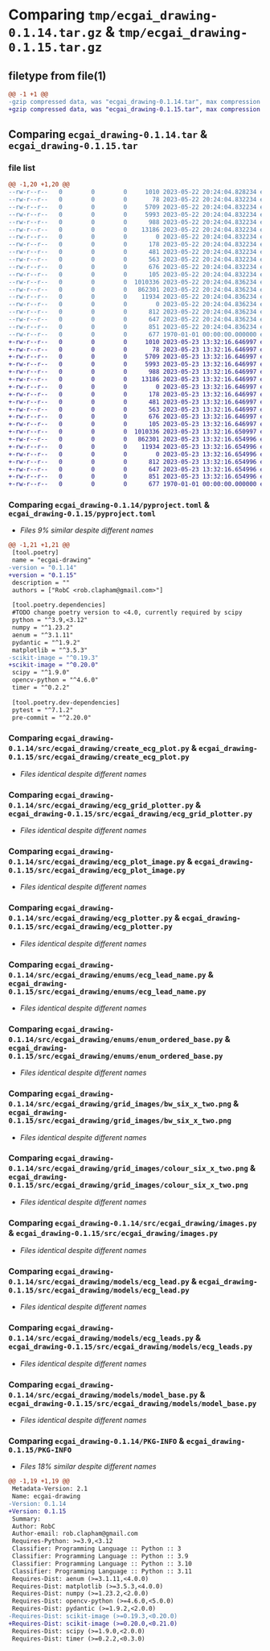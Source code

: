 # Comparing `tmp/ecgai_drawing-0.1.14.tar.gz` & `tmp/ecgai_drawing-0.1.15.tar.gz`

## filetype from file(1)

```diff
@@ -1 +1 @@
-gzip compressed data, was "ecgai_drawing-0.1.14.tar", max compression
+gzip compressed data, was "ecgai_drawing-0.1.15.tar", max compression
```

## Comparing `ecgai_drawing-0.1.14.tar` & `ecgai_drawing-0.1.15.tar`

### file list

```diff
@@ -1,20 +1,20 @@
--rw-r--r--   0        0        0     1010 2023-05-22 20:24:04.828234 ecgai_drawing-0.1.14/pyproject.toml
--rw-r--r--   0        0        0       78 2023-05-22 20:24:04.832234 ecgai_drawing-0.1.14/src/ecgai_drawing/__init__.py
--rw-r--r--   0        0        0     5709 2023-05-22 20:24:04.832234 ecgai_drawing-0.1.14/src/ecgai_drawing/create_ecg_plot.py
--rw-r--r--   0        0        0     5993 2023-05-22 20:24:04.832234 ecgai_drawing-0.1.14/src/ecgai_drawing/ecg_grid_plotter.py
--rw-r--r--   0        0        0      988 2023-05-22 20:24:04.832234 ecgai_drawing-0.1.14/src/ecgai_drawing/ecg_plot_image.py
--rw-r--r--   0        0        0    13186 2023-05-22 20:24:04.832234 ecgai_drawing-0.1.14/src/ecgai_drawing/ecg_plotter.py
--rw-r--r--   0        0        0        0 2023-05-22 20:24:04.832234 ecgai_drawing-0.1.14/src/ecgai_drawing/enums/__init__.py
--rw-r--r--   0        0        0      178 2023-05-22 20:24:04.832234 ecgai_drawing-0.1.14/src/ecgai_drawing/enums/artifact.py
--rw-r--r--   0        0        0      481 2023-05-22 20:24:04.832234 ecgai_drawing-0.1.14/src/ecgai_drawing/enums/color_style.py
--rw-r--r--   0        0        0      563 2023-05-22 20:24:04.832234 ecgai_drawing-0.1.14/src/ecgai_drawing/enums/ecg_lead_name.py
--rw-r--r--   0        0        0      676 2023-05-22 20:24:04.832234 ecgai_drawing-0.1.14/src/ecgai_drawing/enums/enum_ordered_base.py
--rw-r--r--   0        0        0      105 2023-05-22 20:24:04.832234 ecgai_drawing-0.1.14/src/ecgai_drawing/enums/show_grid.py
--rw-r--r--   0        0        0  1010336 2023-05-22 20:24:04.836234 ecgai_drawing-0.1.14/src/ecgai_drawing/grid_images/bw_six_x_two.png
--rw-r--r--   0        0        0   862301 2023-05-22 20:24:04.836234 ecgai_drawing-0.1.14/src/ecgai_drawing/grid_images/colour_six_x_two.png
--rw-r--r--   0        0        0    11934 2023-05-22 20:24:04.836234 ecgai_drawing-0.1.14/src/ecgai_drawing/images.py
--rw-r--r--   0        0        0        0 2023-05-22 20:24:04.836234 ecgai_drawing-0.1.14/src/ecgai_drawing/models/__init__.py
--rw-r--r--   0        0        0      812 2023-05-22 20:24:04.836234 ecgai_drawing-0.1.14/src/ecgai_drawing/models/ecg_lead.py
--rw-r--r--   0        0        0      647 2023-05-22 20:24:04.836234 ecgai_drawing-0.1.14/src/ecgai_drawing/models/ecg_leads.py
--rw-r--r--   0        0        0      851 2023-05-22 20:24:04.836234 ecgai_drawing-0.1.14/src/ecgai_drawing/models/model_base.py
--rw-r--r--   0        0        0      677 1970-01-01 00:00:00.000000 ecgai_drawing-0.1.14/PKG-INFO
+-rw-r--r--   0        0        0     1010 2023-05-23 13:32:16.646997 ecgai_drawing-0.1.15/pyproject.toml
+-rw-r--r--   0        0        0       78 2023-05-23 13:32:16.646997 ecgai_drawing-0.1.15/src/ecgai_drawing/__init__.py
+-rw-r--r--   0        0        0     5709 2023-05-23 13:32:16.646997 ecgai_drawing-0.1.15/src/ecgai_drawing/create_ecg_plot.py
+-rw-r--r--   0        0        0     5993 2023-05-23 13:32:16.646997 ecgai_drawing-0.1.15/src/ecgai_drawing/ecg_grid_plotter.py
+-rw-r--r--   0        0        0      988 2023-05-23 13:32:16.646997 ecgai_drawing-0.1.15/src/ecgai_drawing/ecg_plot_image.py
+-rw-r--r--   0        0        0    13186 2023-05-23 13:32:16.646997 ecgai_drawing-0.1.15/src/ecgai_drawing/ecg_plotter.py
+-rw-r--r--   0        0        0        0 2023-05-23 13:32:16.646997 ecgai_drawing-0.1.15/src/ecgai_drawing/enums/__init__.py
+-rw-r--r--   0        0        0      178 2023-05-23 13:32:16.646997 ecgai_drawing-0.1.15/src/ecgai_drawing/enums/artifact.py
+-rw-r--r--   0        0        0      481 2023-05-23 13:32:16.646997 ecgai_drawing-0.1.15/src/ecgai_drawing/enums/color_style.py
+-rw-r--r--   0        0        0      563 2023-05-23 13:32:16.646997 ecgai_drawing-0.1.15/src/ecgai_drawing/enums/ecg_lead_name.py
+-rw-r--r--   0        0        0      676 2023-05-23 13:32:16.646997 ecgai_drawing-0.1.15/src/ecgai_drawing/enums/enum_ordered_base.py
+-rw-r--r--   0        0        0      105 2023-05-23 13:32:16.646997 ecgai_drawing-0.1.15/src/ecgai_drawing/enums/show_grid.py
+-rw-r--r--   0        0        0  1010336 2023-05-23 13:32:16.650997 ecgai_drawing-0.1.15/src/ecgai_drawing/grid_images/bw_six_x_two.png
+-rw-r--r--   0        0        0   862301 2023-05-23 13:32:16.654996 ecgai_drawing-0.1.15/src/ecgai_drawing/grid_images/colour_six_x_two.png
+-rw-r--r--   0        0        0    11934 2023-05-23 13:32:16.654996 ecgai_drawing-0.1.15/src/ecgai_drawing/images.py
+-rw-r--r--   0        0        0        0 2023-05-23 13:32:16.654996 ecgai_drawing-0.1.15/src/ecgai_drawing/models/__init__.py
+-rw-r--r--   0        0        0      812 2023-05-23 13:32:16.654996 ecgai_drawing-0.1.15/src/ecgai_drawing/models/ecg_lead.py
+-rw-r--r--   0        0        0      647 2023-05-23 13:32:16.654996 ecgai_drawing-0.1.15/src/ecgai_drawing/models/ecg_leads.py
+-rw-r--r--   0        0        0      851 2023-05-23 13:32:16.654996 ecgai_drawing-0.1.15/src/ecgai_drawing/models/model_base.py
+-rw-r--r--   0        0        0      677 1970-01-01 00:00:00.000000 ecgai_drawing-0.1.15/PKG-INFO
```

### Comparing `ecgai_drawing-0.1.14/pyproject.toml` & `ecgai_drawing-0.1.15/pyproject.toml`

 * *Files 9% similar despite different names*

```diff
@@ -1,21 +1,21 @@
 [tool.poetry]
 name = "ecgai-drawing"
-version = "0.1.14"
+version = "0.1.15"
 description = ""
 authors = ["RobC <rob.clapham@gmail.com>"]
 
 [tool.poetry.dependencies]
 #TODO change poetry version to <4.0, currently required by scipy
 python = "^3.9,<3.12"
 numpy = "^1.23.2"
 aenum = "^3.1.11"
 pydantic = "^1.9.2"
 matplotlib = "^3.5.3"
-scikit-image = "^0.19.3"
+scikit-image = "^0.20.0"
 scipy = "^1.9.0"
 opencv-python = "^4.6.0"
 timer = "^0.2.2"
 
 [tool.poetry.dev-dependencies]
 pytest = "^7.1.2"
 pre-commit = "^2.20.0"
```

### Comparing `ecgai_drawing-0.1.14/src/ecgai_drawing/create_ecg_plot.py` & `ecgai_drawing-0.1.15/src/ecgai_drawing/create_ecg_plot.py`

 * *Files identical despite different names*

### Comparing `ecgai_drawing-0.1.14/src/ecgai_drawing/ecg_grid_plotter.py` & `ecgai_drawing-0.1.15/src/ecgai_drawing/ecg_grid_plotter.py`

 * *Files identical despite different names*

### Comparing `ecgai_drawing-0.1.14/src/ecgai_drawing/ecg_plot_image.py` & `ecgai_drawing-0.1.15/src/ecgai_drawing/ecg_plot_image.py`

 * *Files identical despite different names*

### Comparing `ecgai_drawing-0.1.14/src/ecgai_drawing/ecg_plotter.py` & `ecgai_drawing-0.1.15/src/ecgai_drawing/ecg_plotter.py`

 * *Files identical despite different names*

### Comparing `ecgai_drawing-0.1.14/src/ecgai_drawing/enums/ecg_lead_name.py` & `ecgai_drawing-0.1.15/src/ecgai_drawing/enums/ecg_lead_name.py`

 * *Files identical despite different names*

### Comparing `ecgai_drawing-0.1.14/src/ecgai_drawing/enums/enum_ordered_base.py` & `ecgai_drawing-0.1.15/src/ecgai_drawing/enums/enum_ordered_base.py`

 * *Files identical despite different names*

### Comparing `ecgai_drawing-0.1.14/src/ecgai_drawing/grid_images/bw_six_x_two.png` & `ecgai_drawing-0.1.15/src/ecgai_drawing/grid_images/bw_six_x_two.png`

 * *Files identical despite different names*

### Comparing `ecgai_drawing-0.1.14/src/ecgai_drawing/grid_images/colour_six_x_two.png` & `ecgai_drawing-0.1.15/src/ecgai_drawing/grid_images/colour_six_x_two.png`

 * *Files identical despite different names*

### Comparing `ecgai_drawing-0.1.14/src/ecgai_drawing/images.py` & `ecgai_drawing-0.1.15/src/ecgai_drawing/images.py`

 * *Files identical despite different names*

### Comparing `ecgai_drawing-0.1.14/src/ecgai_drawing/models/ecg_lead.py` & `ecgai_drawing-0.1.15/src/ecgai_drawing/models/ecg_lead.py`

 * *Files identical despite different names*

### Comparing `ecgai_drawing-0.1.14/src/ecgai_drawing/models/ecg_leads.py` & `ecgai_drawing-0.1.15/src/ecgai_drawing/models/ecg_leads.py`

 * *Files identical despite different names*

### Comparing `ecgai_drawing-0.1.14/src/ecgai_drawing/models/model_base.py` & `ecgai_drawing-0.1.15/src/ecgai_drawing/models/model_base.py`

 * *Files identical despite different names*

### Comparing `ecgai_drawing-0.1.14/PKG-INFO` & `ecgai_drawing-0.1.15/PKG-INFO`

 * *Files 18% similar despite different names*

```diff
@@ -1,19 +1,19 @@
 Metadata-Version: 2.1
 Name: ecgai-drawing
-Version: 0.1.14
+Version: 0.1.15
 Summary: 
 Author: RobC
 Author-email: rob.clapham@gmail.com
 Requires-Python: >=3.9,<3.12
 Classifier: Programming Language :: Python :: 3
 Classifier: Programming Language :: Python :: 3.9
 Classifier: Programming Language :: Python :: 3.10
 Classifier: Programming Language :: Python :: 3.11
 Requires-Dist: aenum (>=3.1.11,<4.0.0)
 Requires-Dist: matplotlib (>=3.5.3,<4.0.0)
 Requires-Dist: numpy (>=1.23.2,<2.0.0)
 Requires-Dist: opencv-python (>=4.6.0,<5.0.0)
 Requires-Dist: pydantic (>=1.9.2,<2.0.0)
-Requires-Dist: scikit-image (>=0.19.3,<0.20.0)
+Requires-Dist: scikit-image (>=0.20.0,<0.21.0)
 Requires-Dist: scipy (>=1.9.0,<2.0.0)
 Requires-Dist: timer (>=0.2.2,<0.3.0)
```

